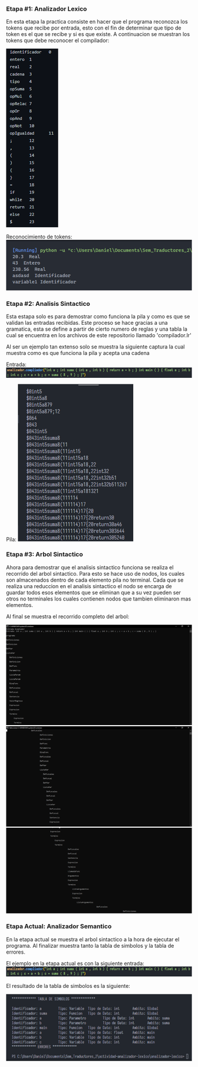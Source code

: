 <h3> Etapa #1: Analizador Lexico </h3>
En esta etapa la practica consiste en hacer que el programa reconozca los tokens que recibe por entrada, esto con el fin de determinar que tipo de token es el que se recibe y si es que existe.
A continuacion se muestran los tokens que debe reconocer el compilador:

![TablaTokens](Capturas/Tokens.PNG)

Reconocimiento de tokens:
![Tokens](Capturas_Lexico/Captura_Output.PNG)

<h3> Etapa #2: Analisis Sintactico </h3>
Esta estapa solo es para demostrar como funciona la pila y como es que se validan las entradas recibidas.
Este proceso se hace gracias a una gramatica, esta se define a partir de cierto numero de reglas y una tabla la cual se encuentra en los archivos de este repositorio llamado 'compilador.lr'

Al ser un ejemplo tan extenso solo se muestra la siguiente captura la cual muestra como es que funciona la pila y acepta una cadena

Entrada:
![EntradaSemantico](Capturas/Entrada_Semantico_Sintactico.PNG)

Pila:
![EjemploPila](Capturas/Ejemplo_Pila.PNG)

<h3> Etapa #3: Arbol Sintactico </h3>
Ahora para demostrar que el analisis sintactico funciona se realiza el recorrido del arbol sintactico.
Para esto se hace uso de nodos, los cuales son almacenados dentro de cada elemento pila no terminal.
Cada que se realiza una reduccion en el analisis sintactico el nodo se encarga de guardar todos esos elementos que se eliminan que a su vez pueden ser otros no terminales los cuales contienen nodos que tambien eliminaron mas elementos.

Al final se muestra el recorrido completo del arbol:

![CapturaArbol](Capturas/Arbol_1.PNG)
![CapturaArbol](Capturas/Arbol_2.PNG)
![CapturaArbol](Capturas/Arbol_3.PNG)

<h3> Etapa Actual: Analizador Semantico </h3>
En la etapa actual se muestra el arbol sintactico a la hora de ejecutar el programa.
Al finalizar muestra tanto la tabla de simbolos y la tabla de errores.

El ejemplo en la etapa actual es con la siguiente entrada:
![EntradaSemantico](Capturas/Entrada_Semantico_Sintactico.PNG)

El resultado de la tabla de simbolos es la siguiente:

![TablaDeSimbolos](Capturas/Tabla_Simbolos.PNG)
